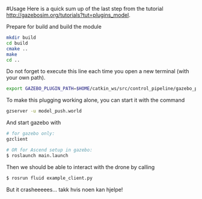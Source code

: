 #Usage
Here is a quick sum up of the last step from the tutorial http://gazebosim.org/tutorials?tut=plugins_model. 

Prepare for build and build the module
```bash
mkdir build
cd build
cmake ..
make
cd ..
```

Do not forget to execute this line each time you open a new terminal (with your own path).
```bash
export GAZEBO_PLUGIN_PATH=$HOME/catkin_ws/src/control_pipeline/gazebo_plugin_tutorial/build:$GAZEBO_PLUGIN_PATH
```

To make this plugging working alone, you can start it with the command
```bash
gzserver -u model_push.world
```

And start gazebo with
```bash
# for gazebo only:
gzclient

# OR for Ascend setup in gazebo:
$ roslaunch main.launch
```

Then we should be able to interact with the drone by calling
```bash
$ rosrun fluid example_client.py
```

But it crasheeeees...
takk hvis noen kan hjelpe!

